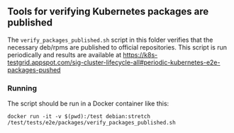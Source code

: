 ## Tools for verifying Kubernetes packages are published

The `verify_packages_published.sh` script in this folder verifies that the necessary deb/rpms are published to official repositories.
This script is run periodically and results are available at https://k8s-testgrid.appspot.com/sig-cluster-lifecycle-all#periodic-kubernetes-e2e-packages-pushed

### Running

The script should be run in a Docker container like this:

```
docker run -it -v $(pwd):/test debian:stretch /test/tests/e2e/packages/verify_packages_published.sh
```
